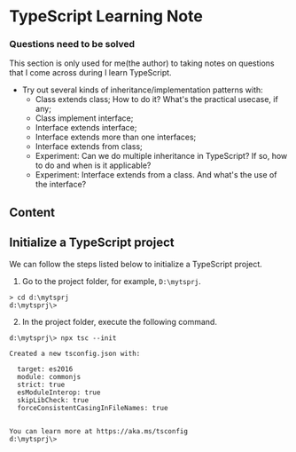 # TypeScript Learning Note

### Questions need to be solved

This section is only used for me(the author) to taking notes on questions that I come across during I learn TypeScript.

- Try out several kinds of inheritance/implementation patterns with:
  - Class extends class; How to do it? What's the practical usecase, if any;  
  - Class implement interface;
  - Interface extends interface;
  - Interface extends more than one interfaces;
  - Interface extends from class;
  - Experiment: Can we do multiple inheritance in TypeScript? If so, how to do and when is it applicable?
  - Experiment: Interface extends from a class. And what's the use of the interface?

## Content



## Initialize a TypeScript project

We can follow the steps listed below to initialize a TypeScript project.

1. Go to the project folder, for example, `D:\mytsprj`.

```shell
> cd d:\mytsprj
d:\mytsprj\>
```

2. In the project folder, execute the following command.

```shell
d:\mytsprj\> npx tsc --init

Created a new tsconfig.json with:

  target: es2016
  module: commonjs
  strict: true
  esModuleInterop: true
  skipLibCheck: true
  forceConsistentCasingInFileNames: true


You can learn more at https://aka.ms/tsconfig
d:\mytsprj\>
```

